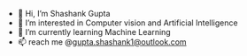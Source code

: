 - 👋 Hi, I’m Shashank Gupta
- 👀 I’m interested in Computer vision and Artificial Intelligence
- 🌱 I’m currently learning Machine Learning
- 📫 reach me @gupta.shashank1@outlook.com

<!---
shashank140195/shashank140195 is a ✨ special ✨ repository because its `README.md` (this file) appears on your GitHub profile.
You can click the Preview link to take a look at your changes.
--->
